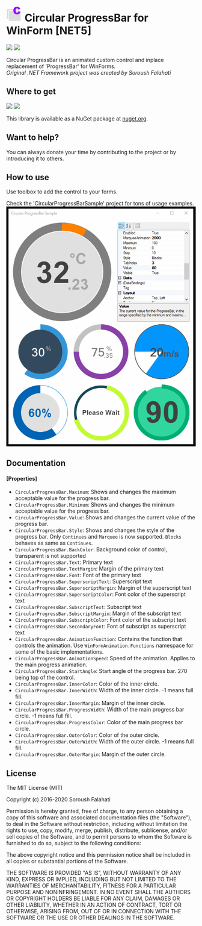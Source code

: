 # <img src="CircularProgressBar_NET5/Icon.png" width="42" alt="Icon"> Circular ProgressBar for WinForm [NET5]
[![](https://img.shields.io/github/license/falahati/CircularProgressBar.svg?style=flat-square)](https://github.com/crytilis/CircularProgressBar_NET5/blob/master/LICENSE.md)
[![](https://img.shields.io/github/issues/falahati/CircularProgressBar.svg?style=flat-square)](https://github.com/crytilis/CircularProgressBar_NET5/issues)

Circular ProgressBar is an animated custom control and inplace replacement of 'ProgressBar' for WinForms.  
*Original .NET Framework project was created by Soroush Falahati*  

## Where to get
[![](https://img.shields.io/nuget/dt/CircularProgressBar.svg?style=flat-square)](https://www.nuget.org/packages/CircularProgressBar)
[![](https://img.shields.io/nuget/v/CircularProgressBar.svg?style=flat-square)](https://www.nuget.org/packages/CircularProgressBar)

This library is available as a NuGet package at [nuget.org](https://www.nuget.org/packages/CircularProgressBar_NET5/).

## Want to help?

You can always donate your time by contributing to the project or by introducing it to others.

## How to use
Use toolbox to add the control to your forms.

Check the 'CircularProgressBarSample' project for tons of usage examples.
![Screenshot](/screenshot.gif?raw=true "Screenshot")

## Documentation
#### [Properties]

* `CircularProgressBar.Maximum`: Shows and changes the maximum acceptable value for the progress bar.
* `CircularProgressBar.Minimum`: Shows and changes the minimum acceptable value for the progress bar.
* `CircularProgressBar.Value`: Shows and changes the current value of the progress bar.
* `CircularProgressBar.Style`: Shows and changes the style of the progress bar. Only `Continues` and `Marquee` is now supported. `Blocks` behaves as same as `Continues`.
* `CircularProgressBar.BackColor`: Background color of control, transparent is not supported
* `CircularProgressBar.Text`: Primary text
* `CircularProgressBar.TextMargin`: Margin of the primary text
* `CircularProgressBar.Font`: Font of the primary text
* `CircularProgressBar.SuperscriptText`: Superscript text
* `CircularProgressBar.SuperscriptMargin`: Margin of the superscript text
* `CircularProgressBar.SuperscriptColor`: Font color of the superscript text
* `CircularProgressBar.SubscriptText`: Subscript text
* `CircularProgressBar.SubscriptMargin`: Margin of the subscript text
* `CircularProgressBar.SubscriptColor`: Font color of the subscript text
* `CircularProgressBar.SecondaryFont`: Font of subscript as superscript text
* `CircularProgressBar.AnimationFunction`: Contains the function that controls the animation. Use `WinFormAnimation.Functions` namespace for some of the basic implementations.
* `CircularProgressBar.AnimationSpeed`: Speed of the animation. Applies to the main progress animation.
* `CircularProgressBar.StartAngle`: Start angle of the progress bar. 270 being top of the control.
* `CircularProgressBar.InnerColor`: Color of the inner circle.
* `CircularProgressBar.InnerWidth`: Width of the inner circle. -1 means full fill.
* `CircularProgressBar.InnerMargin`: Margin of the inner circle.
* `CircularProgressBar.ProgressWidth`: Width of the main progress bar circle. -1 means full fill.
* `CircularProgressBar.ProgressColor`: Color of the main progress bar circle.
* `CircularProgressBar.OuterColor`: Color of the outer circle.
* `CircularProgressBar.OuterWidth`: Width of the outer circle. -1 means full fill.
* `CircularProgressBar.OuterMargin`: Margin of the outer circle.


## License
The MIT License (MIT)

Copyright (c) 2016-2020 Soroush Falahati

Permission is hereby granted, free of charge, to any person obtaining a copy
of this software and associated documentation files (the "Software"), to deal
in the Software without restriction, including without limitation the rights
to use, copy, modify, merge, publish, distribute, sublicense, and/or sell
copies of the Software, and to permit persons to whom the Software is
furnished to do so, subject to the following conditions:

The above copyright notice and this permission notice shall be included in all
copies or substantial portions of the Software.

THE SOFTWARE IS PROVIDED "AS IS", WITHOUT WARRANTY OF ANY KIND, EXPRESS OR
IMPLIED, INCLUDING BUT NOT LIMITED TO THE WARRANTIES OF MERCHANTABILITY,
FITNESS FOR A PARTICULAR PURPOSE AND NONINFRINGEMENT. IN NO EVENT SHALL THE
AUTHORS OR COPYRIGHT HOLDERS BE LIABLE FOR ANY CLAIM, DAMAGES OR OTHER
LIABILITY, WHETHER IN AN ACTION OF CONTRACT, TORT OR OTHERWISE, ARISING FROM,
OUT OF OR IN CONNECTION WITH THE SOFTWARE OR THE USE OR OTHER DEALINGS IN THE
SOFTWARE.
